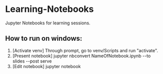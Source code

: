 # Learning-Notebooks
Jupyter Notebooks for learning sessions. 

## How to run on windows: ##
1. [Activate venv] Through prompt, go to venv/Scripts and run "activate".
2. [Present notebook] jupyter nbconvert NameOfNotebook.ipynb --to slides --post serve
3. [Edit notebook] jupyter notebook
